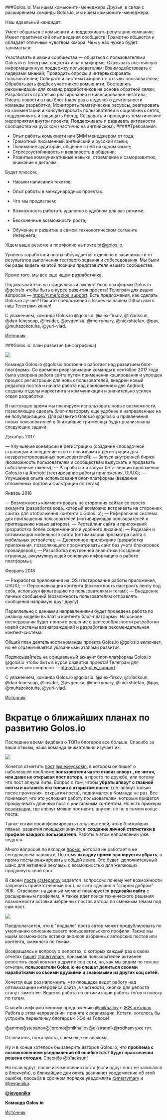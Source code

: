 ###Golos.io: Мы ищем комьюнити-менеджера
Друзья, в связи с расширением команды Golos.io, мы ищем комьюнити-менеджера.

Наш идеальный кандидат:

Умеет общаться с комьюнити и поддерживать репутацию компании;
Имеет практический опыт ведения сообществ;
Грамотно общается и обладает отличным чувством юмора.
Чем у нас нужно будет заниматься:

Участвовать в жизни сообщества — общаться с пользователями Golos.io в Телеграм, соцсетях и на платформе;
Оказывать постоянную информационную поддержку пользователям;
Взаимодействовать с лидерами мнений;
Проводить опросы и интервьюировать пользователей;
Собирать и систематизировать отзывы пользователей;
Обрабатывать фидбек участников комьюнити;
Составлять рекомендации для команд разработчиков на основе обратной связи;
Разработать стратегию реагирования и нивелирование негатива;
Писать новости в наш блог (пару раз в неделю) о деятельности команды разработки;
Мониторить тематические ресурсы, реагировать на комментарии и консультировать пользователей в социальных сетях, поддерживать и защищать бренд;
Создавать и проводить тематические мероприятия внутри проекта;
Поддерживать и развивать активности сообщества на русском (частично на английском).
#####Требования:

- Опыт работы комьюнити или SMM менеджером от года;
- Грамотный письменный английский и русский языки;
- Понимание аудитории, общение с ней на одном языке;
- Стрессоустойчивость и вежливость в общении;
- Развитые коммуникативные навыки, стремление к саморазвитию, внимание к деталям.


Будет плюсом:

- Навыки написания текстов;
- Опыт работы в международных проектах.
- Что мы предлагаем:

- Возможность работать удаленно в удобном для вас режиме;
- Бесконечные возможности роста;
- Обучение и развитие в самом технологическом сегменте Интернета;


Ждем ваше резюме и портфолио на почте pr@golos.io.

Уровень заработной платы обсуждается отдельно в зависимости от результатов выполнения тестового задания и собеседования. Мы были бы рады видеть на этой позиции представителя нашего сообщества.

Кроме того, мы все еще [ищем разработчика](https://golos.io/golosio/@golosio/komanda-golos-io-rasshiryaetsya-ishem-talanty).

Подписывайтесь на официальный аккаунт блог-платформы Golos.io @golosio чтобы быть в курсе развития проекта! Телеграм для ваших вопросов — https://t.me/golos_support.
Есть предложения, как сделать Golos.io лучше? Пишите предложения в Issues на нашем Github или в наш Телеграм-канал!


С уважением, команда Golos.io @golosio: @alex-firsov, @b1acksun, @dan-kinescop, @insider, @jevgenika, @merrymary, @nickshtefan, @pav, @muhazokotuha, @yuri-vlad.

[Источник](https://golos.io/golosio/@golosio/golos-io-my-ishem-komyuniti-menedzhera)

###Golos.io: план развития (инфографика)

![](https://images.golos.io/DQmRXfEkLJuwpa24WQxbDAWzQyxJbBQFe5snrkFcpDww92A/roadmap_golos.jpg)

Команда Golos.io @golosio постоянно работает над развитием блог-платформы. Со времени реорганизации команды в сентябре 2017 года была ускорена работа сайта путем применения кэширования и упрощен процесс регистрации для новых пользователей, внедрен новый редактор постов и начата работа над приложением для Android; созданы отделы маркетинга и коммуникации и значительно усилен отдел разработки.

В настоящее время мы планируем использовать новые возможности, позволяющие сделать блог-платформу еще удобнее и направленные на ее популяризацию. Для развития Golos.io @golosio и привлечения новых пользователей в ближайшие три месяца будут реализованы следующие задачи:

Декабрь 2017

— Улучшение конверсии в регистрацию (создание «посадочной страницы» и внедрение окон с призывами к регистрации для незарегистрированных пользователей);
— Запуск внутренней биржи (возможность пользователям и сообществам выпускать и продавать собственные токены);
— Разработка и запуск бета-версии приложения Golos.io на Android (тестирование работы приложения, UI/UX);
— Улучшение опыта использования блог-платформы (введение отложенных постов и фильтрации по тегам)

Январь 2018

— Возможность комментировать на сторонних сайтах со своего аккаунта (разработка кода, который возможно встраивать на сторонних сайтах для отображения контента с Golos.io);
— Реферальная система для приглашения пользователей (мотивирующая пользователей к приглашению новых авторов);
— Рестайлинг сайта и приложений (разработка более современного и удобного дизайна);
— Редизайн и оптимизация мобильного сайта (оптимизация просмотра сайта с мобильных устройств);
— Десктопное приложение (разработка приложения, позволяющего просматривать сайт без учета блокировок провайдеров);
— Разработка внутренней аналитики (создание страницы, аккумулирующей основную информацию о работе платформы);

Февраль 2018

— Разработка приложения на iOS (тестирование работы приложения, UI/UX);
— Персонализация контента (возможность настроить ленту под себя, используя фильтрацию по пользователям и тегам);
— Внедрение личных сообщений (возможность пользователям отправлять сообщения напрямую друг другу).

Параллельно с данными направлениями будет проведена работа по анализу модели выплат и контенту блог-платформы. На основе исследования будет принято решение о целесообразности разработки новой системы вознаграждений и разработана рекомендательная контент-система.

Общий план деятельности команды проекта Golos.io @golosio включает, но не ограничивается указанными этапами развития.

Подписывайтесь на официальный аккаунт блог-платформы Golos.io @golosio чтобы быть в курсе развития проекта!
Телеграм для технических вопросов — https://t.me/golos_support.

С уважением, команда Golos.io @golosio: @alex-firsov, @b1acksun, @dan-kinescop, @insider, @jevgenika, @merrymary, @nickshtefan, @pav, @muhazokotuha, @yuri-vlad.

[Источник](https://golos.io/golosio/@golosio/golos-io-plan-razvitiya-infografika)


# Вкратце о ближайших планах по развитию Golos.io

Последнее время фидбека о ТОПе блогеров все больше. Спасибо за ваши отзывы, наша команда внимательно изучает их.

![](https://images.golos.io/DQmWaP8b8QCJF52sJJaE1Uvjej6FVr92FjDx1vh9xKHbQYZ/photo_2017-09-27_20-25-50.jpg)



Хочется отметить [пост](https://golos.io/ru--golos/@alexeyosokin/mnenie-blogera-o-golose-est-nad-chem-zadumatsya) [@alexeyosokin](https://golos.io/@alexeyosokin), в котором он пишет о наболевшей проблеме:**пользователи часто ставят апвоут , не читая, или даже не открывая пост автора**, а просто по дружбе, или потому что пост апнули Киты. Вопрос о том, чтобы **убрать апвоут с главной ленты и оставить его только в открытом посте**, \(т.е. апвоут только после прочтения- открытия поста\), поднимался в Команде не раз. Все понимают, что это усложнит работу пользователям, которым придется прокручивать длинный пост с уникальным контентом. Но есть примеры [реализации](https://medium.com/), где апвоут можно поставить внутри, но не в самом конце поста.

Также хотим проинформировать пользователей, что в ближайших планах  развития площадки значится  **создание личной статистики в профиле каждого пользователя**. Работы в этом направлении уже ведутся.

Много вопросов по вкладке [промо](https://www.google.com/url?q=https://golos.io/promoted&sa=D&ust=1506528366641000&usg=AFQjCNGDYP41yUmDp7i-SYSUziHUkQMWqg), которая не работает в ее сегодняшнем варианте. Поэтому **вкладку промо планируется убрать**, а промо посты ранжировать в общей ленте. Это будет  дополнительный шанс для нативной рекламы с возможностью для желающих продвинуть свой пост.

В своем [посте](https://golos.io/ru--akademiya/@stepanov/kak-stat-populyarnym-blogerom) [@stepanov](https://golos.io/@stepanov) задается  вопросом: почему нет возможности закрепить приветственный пост, как это сделано в "старом добром" ЖЖ.  Отвечаем: на данный момент планируется **редизайн сайта** с расширенным профилем. А также идет поиск технического решения возможности вставки избранных постов автора по смежным темам под сам пост.



![](https://images.golos.io/DQmdnzJKUPUkzyWsexNkktkL15x1ckB19LqQorjAU3yTugw/%D0%BC%D0%B5%D0%B4.PNG)



Предполагается, что в "подвале" поста автор может продублировать по умолчанию описание своего пользовательского профиля. Также мы ищем возможность вставки анонсов избранных авторских постов или контента, смежного по темам.

Возвращаясь к вопросу о репостах, о которых каждый раз в своих отчетах [пишет](https://golos.io/ru--golos/@merrymary/otchet-po-analitike-soc-setei-za-avgust) [@merrymary](https://golos.io/@merrymary), призывая пользователей активнее репостить свой контент в другие соц сети, но, как мы видим по тем же отчетам, **пользователи Golos.io не спешат делиться своими наработками со своими друзьями и знакомыми из других соц сетей.**

Хочется еще раз напомнить, что площадка ведет работу над оптимизацией интерфейса сайта ,в частности, кнопки для репоста станут заметнее. Ведется работа по оптимизации работы тегов и поиску по тегам.

Спасибо информативному предложению [@mikhailov](https://golos.io/@mikhailov) о [ЖЖ жетонах](https://golos.io/ru--golos/@mikhailov/ispolzovanie-tokenov-zhetony-v-zhivom-zhurnale). Работа в этом направлении  принята к реализации. Кстати, хотелось бы устроить перекличку блогеров с ЖЖ на Голосе!

[@ammo](https://golos.io/@ammo)[@stepanov](https://golos.io/@stepanov)[@ljpromo](https://golos.io/@ljpromo)[@mikhailov](https://golos.io/@mikhailov)[@e-strannik](https://golos.io/@e-strannik)[@rodham](https://golos.io/@rodham) уже тут. 

Отзовитесь, пожалуйста, с кем еще не знакома. 

Ну и в конце хотелось бы заверить авторов Golos.io, что **проблема с возникновением уведомлений об ошибке 5.5.7 будет практически решена сегодня**. Спасибо [@b1acksun](https://golos.io/@b1acksun)!

Но если вдруг, после исчезновения поста \(если вдруг пост не записался в блокчейн\), в ближайшие дни опять возникнет уведомление об этой ошибке, просьба в срочном порядке уведомлять [@merrymary](https://golos.io/@merrymary) и [@jevgenika](https://golos.io/@jevgenika). 

[**@jevgenika**](https://golos.io/@jevgenika)

**Команда Golos.io**



[Источник](https://golos.io/ru--razvitieproekta/@golosio/vkratce-o-blizhaishikh-planakh-po-razvitiyu-golos-io)

